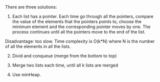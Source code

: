 There are three solutions:
1) Each list has a pointer. Each time go through all the pointers, compare the value of the elements that the pointers points to, choose the minimum element and the corresponding pointer moves by one. The process continues until all the pointers move to the end of the list.

Disadvantage: too slow. Time complexity is O(k*N) where N is the number of all the elements in all the lists.

2) Divid and conqueue (merge from the bottom to top)

3) Merge two lists each time, until all k lists are merged

4) Use minHeap.

